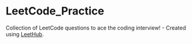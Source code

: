 # LeetCode_Practice
Collection of LeetCode questions to ace the coding interview! - Created using [LeetHub](https://github.com/QasimWani/LeetHub).
